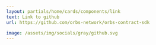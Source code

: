 ```yaml
---
layout: partials/home/cards/components/link
text: Link to github
url: https://github.com/orbs-network/orbs-contract-sdk

image: /assets/img/socials/gray/github.svg
---
```

